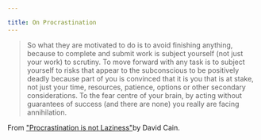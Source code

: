 ```yaml
---

title: On Procrastination
---
```


> So what they are motivated to do is to avoid finishing anything, because to complete and submit work is subject yourself (not just your work) to scrutiny. To move forward with any task is to subject yourself to risks that appear to the subconscious to be positively deadly because part of you is convinced that it is you that is at stake, not just your time, resources, patience, options or other secondary considerations. To the fear centre of your brain, by acting without guarantees of success (and there are none) you really are facing annihilation.

From ["Procrastination is not Laziness"](http://thoughtcatalog.com/2013/procrastination-is-not-laziness/)by David Cain.
